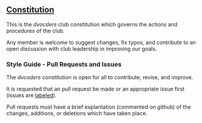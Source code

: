 ## [Constitution](Constitution.md)

This is the *dvocders* club constitution which governs the actions and procedures of the club. 

Any member is welcome to suggest changes, fix typos, and contribute to an open discussion with club leadership in improving our goals.

### Style Guide - Pull Requests and Issues

The *dvcoders* constitution is open for all to contribute, revise, and improve. 

It is requested that an pull request be made or an appropriate issue first (issues are [labeled](https://github.com/dvcoders/constitution/labels)).

Pull requests must have a brief explantation (commented on github) of the changes, additions, or deletions which have taken place.
